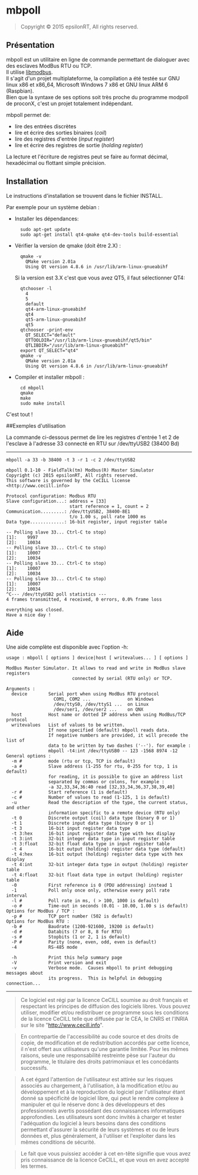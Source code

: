 # mbpoll

> Copyright © 2015 epsilonRT, All rights reserved.  


## Présentation
mbpoll est un utilitaire en ligne de commande permettant de dialoguer
avec des esclaves ModBus RTU ou TCP.  
Il utilise [libmodbus](http://libmodbus.org/).  
Il s'agit d'un projet multiplateforme, la compilation a été testée sur 
GNU linux x86 et x86_64, Microsoft Windows 7 x86 et GNU linux ARM 6 (Raspbian).  
Bien que la syntaxe de ses options soit très proche du programme modpoll 
de proconX, c'est un projet totalement indépendant.

mbpoll permet de:

- lire des entrées discrètes
- lire et écrire des sorties binaires (*coil*)
- lire des registres d'entrée (*input register*)
- lire et écrire des registres de sortie (*holding register*)

La lecture et l'écriture de registres peut se faire au format décimal,
hexadécimal ou flottant simple précision.

## Installation
Le instructions d'installation se trouvent dans le fichier INSTALL.

Par exemple pour un système debian :

* Installer les dépendances:

        sudo apt-get update
        sudo apt-get install qt4-qmake qt4-dev-tools build-essential

* Vérifier la version de qmake (doit être 2.X) :

        qmake -v
          QMake version 2.01a
          Using Qt version 4.8.6 in /usr/lib/arm-linux-gnueabihf

  Si la version est 3.X c'est que vous avez QT5, il faut sélectionner QT4:

        qtchooser -l
          4
          5
          default
          qt4-arm-linux-gnueabihf
          qt4
          qt5-arm-linux-gnueabihf
          qt5
        qtchooser -print-env
          QT_SELECT="default"
          QTTOOLDIR="/usr/lib/arm-linux-gnueabihf/qt5/bin"
          QTLIBDIR="/usr/lib/arm-linux-gnueabihf"
        export QT_SELECT="qt4"
        qmake -v
          QMake version 2.01a
          Using Qt version 4.8.6 in /usr/lib/arm-linux-gnueabihf

* Compiler et installer mbpoll :

        cd mbpoll
        qmake
        make
        sudo make install

C'est tout !

##Exemples d'utilisation

La commande ci-dessous permet de lire les registres d'entrée 1 et 2 de
l'esclave à l'adresse 33 connecté en RTU sur /dev/ttyUSB2 (38400 Bd)

---

    mbpoll -a 33 -b 38400 -t 3 -r 1 -c 2 /dev/ttyUSB2
    
    mbpoll 0.1-10 - FieldTalk(tm) Modbus(R) Master Simulator
    Copyright (c) 2015 epsilonRT, All rights reserved.
    This software is governed by the CeCILL license <http://www.cecill.info>

    Protocol configuration: Modbus RTU
    Slave configuration...: address = [33]
                            start reference = 1, count = 2
    Communication.........: /dev/ttyUSB2, 38400-8E1 
                            t/o 1.00 s, poll rate 1000 ms
    Data type.............: 16-bit register, input register table

    -- Polling slave 33... Ctrl-C to stop)
    [1]: 	9997
    [2]: 	10034
    -- Polling slave 33... Ctrl-C to stop)
    [1]: 	10007
    [2]: 	10034
    -- Polling slave 33... Ctrl-C to stop)
    [1]: 	10007
    [2]: 	10034
    -- Polling slave 33... Ctrl-C to stop)
    [1]: 	10007
    [2]: 	10034
    ^C--- /dev/ttyUSB2 poll statistics ---
    4 frames transmitted, 4 received, 0 errors, 0.0% frame loss

    everything was closed.
    Have a nice day !

## Aide
Une aide complète est disponible avec l'option -h:

    usage : mbpoll [ options ] device|host [ writevalues... ] [ options ]

    ModBus Master Simulator. It allows to read and write in ModBus slave registers
                             connected by serial (RTU only) or TCP.

    Arguments :
      device        Serial port when using ModBus RTU protocol
                      COM1, COM2 ...              on Windows
                      /dev/ttyS0, /dev/ttyS1 ...  on Linux
                      /dev/ser1, /dev/ser2 ...    on QNX
      host          Host name or dotted IP address when using ModBus/TCP protocol
      writevalues   List of values to be written.
                    If none specified (default) mbpoll reads data.
                    If negative numbers are provided, it will precede the list of
                    data to be written by two dashes ('--'). for example :
                    mbpoll -t4:int /dev/ttyUSB0 -- 123 -1568 8974 -12
    General options : 
      -m #          mode (rtu or tcp, TCP is default)
      -a #          Slave address (1-255 for rtu, 0-255 for tcp, 1 is default)
                    for reading, it is possible to give an address list
                    separated by commas or colons, for example :
                    -a 32,33,34,36:40 read [32,33,34,36,37,38,39,40]
      -r #          Start reference (1 is default)
      -c #          Number of values to read (1-125, 1 is default)
      -u            Read the description of the type, the current status, and other
                    information specific to a remote device (RTU only)
      -t 0          Discrete output (coil) data type (binary 0 or 1)
      -t 1          Discrete input data type (binary 0 or 1)
      -t 3          16-bit input register data type
      -t 3:hex      16-bit input register data type with hex display
      -t 3:int      32-bit integer data type in input register table
      -t 3:float    32-bit float data type in input register table
      -t 4          16-bit output (holding) register data type (default)
      -t 4:hex      16-bit output (holding) register data type with hex display
      -t 4:int      32-bit integer data type in output (holding) register table
      -t 4:float    32-bit float data type in output (holding) register table
      -0            First reference is 0 (PDU addressing) instead 1
      -1            Poll only once only, otherwise every poll rate interval
      -l #          Poll rate in ms, ( > 100, 1000 is default)
      -o #          Time-out in seconds (0.01 - 10.00, 1.00 s is default)
    Options for ModBus / TCP : 
      -p #          TCP port number (502 is default)
    Options for ModBus RTU : 
      -b #          Baudrate (1200-921600, 19200 is default)
      -d #          Databits (7 or 8, 8 for RTU)
      -s #          Stopbits (1 or 2, 1 is default)
      -P #          Parity (none, even, odd, even is default)
      -4            RS-485 mode

      -h            Print this help summary page
      -V            Print version and exit
      -v            Verbose mode.  Causes mbpoll to print debugging messages about
                    its progress.  This is helpful in debugging connection...

---
> Ce logiciel est régi par la licence CeCILL soumise au droit français et
respectant les principes de diffusion des logiciels libres. Vous pouvez
utiliser, modifier et/ou redistribuer ce programme sous les conditions
de la licence CeCILL telle que diffusée par le CEA, le CNRS et l'INRIA 
sur le site "http://www.cecill.info".

> En contrepartie de l'accessibilité au code source et des droits de copie,
de modification et de redistribution accordés par cette licence, il n'est
offert aux utilisateurs qu'une garantie limitée.  Pour les mêmes raisons,
seule une responsabilité restreinte pèse sur l'auteur du programme,  le
titulaire des droits patrimoniaux et les concédants successifs.

> A cet égard  l'attention de l'utilisateur est attirée sur les risques
associés au chargement,  à l'utilisation,  à la modification et/ou au
développement et à la reproduction du logiciel par l'utilisateur étant 
donné sa spécificité de logiciel libre, qui peut le rendre complexe à 
manipuler et qui le réserve donc à des développeurs et des professionnels
avertis possédant  des  connaissances  informatiques approfondies.  Les
utilisateurs sont donc invités à charger  et  tester  l'adéquation  du
logiciel à leurs besoins dans des conditions permettant d'assurer la
sécurité de leurs systèmes et ou de leurs données et, plus généralement, 
à l'utiliser et l'exploiter dans les mêmes conditions de sécurité. 

> Le fait que vous puissiez accéder à cet en-tête signifie que vous avez 
pris connaissance de la licence CeCILL, et que vous en avez accepté les
termes.
